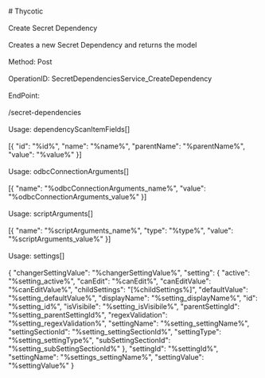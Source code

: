 <br>#     Thycotic</br>
<br>Create Secret Dependency</br>
<br>Creates a new Secret Dependency and returns the model</br>
<br>Method: Post</br>
<br>OperationID: SecretDependenciesService_CreateDependency</br>
<br>EndPoint:</br>
<br>/secret-dependencies</br>
<br>Usage: dependencyScanItemFields[]</br>
<br>[{
  "id": "%id%",
  "name": "%name%",
  "parentName": "%parentName%",
  "value": "%value%"
}]</br>
<br>Usage: odbcConnectionArguments[]</br>
<br>[{
  "name": "%odbcConnectionArguments_name%",
  "value": "%odbcConnectionArguments_value%"
}]</br>
<br>Usage: scriptArguments[]</br>
<br>[{
  "name": "%scriptArguments_name%",
  "type": "%type%",
  "value": "%scriptArguments_value%"
}]</br>
<br>Usage: settings[]</br>
<br>{
  "changerSettingValue": "%changerSettingValue%",
  "setting": {
    "active": "%setting_active%",
    "canEdit": "%canEdit%",
    "canEditValue": "%canEditValue%",
    "childSettings": "[%childSettings%]",
    "defaultValue": "%setting_defaultValue%",
    "displayName": "%setting_displayName%",
    "id": "%setting_id%",
    "isVisibile": "%setting_isVisibile%",
    "parentSettingId": "%setting_parentSettingId%",
    "regexValidation": "%setting_regexValidation%",
    "settingName": "%setting_settingName%",
    "settingSectionId": "%setting_settingSectionId%",
    "settingType": "%setting_settingType%",
    "subSettingSectionId": "%setting_subSettingSectionId%"
  },
  "settingId": "%settingId%",
  "settingName": "%settings_settingName%",
  "settingValue": "%settingValue%"
}</br>
